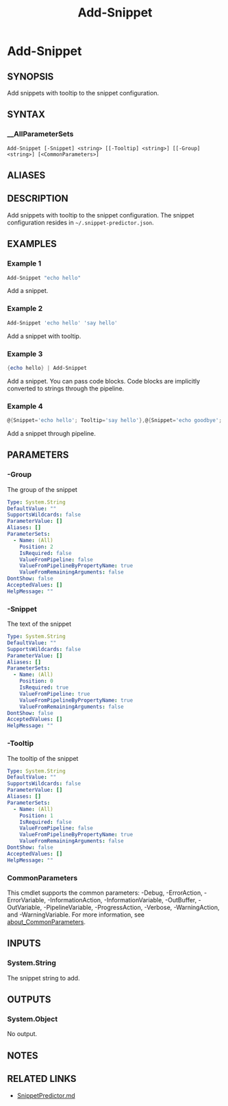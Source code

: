 ﻿---
document type: cmdlet
external help file: SnippetPredictor-Help.xml
HelpUri: https://github.com/krymtkts/SnippetPredictor/blob/main/docs/SnippetPredictor/Add-Snippet.md
Locale: en-US
Module Name: SnippetPredictor
ms.date: 05-10-2025
PlatyPS schema version: 2024-05-01
title: Add-Snippet
---

# Add-Snippet

## SYNOPSIS

Add snippets with tooltip to the snippet configuration.

## SYNTAX

### \_\_AllParameterSets

```
Add-Snippet [-Snippet] <string> [[-Tooltip] <string>] [[-Group] <string>] [<CommonParameters>]
```

## ALIASES

## DESCRIPTION

Add snippets with tooltip to the snippet configuration.
The snippet configuration resides in `~/.snippet-predictor.json`.

## EXAMPLES

### Example 1

```powershell
Add-Snippet "echo hello"
```

Add a snippet.

### Example 2

```powershell
Add-Snippet 'echo hello' 'say hello'
```

Add a snippet with tooltip.

### Example 3

```powershell
{echo hello} | Add-Snippet
```

Add a snippet.
You can pass code blocks. Code blocks are implicitly converted to strings through the pipeline.

### Example 4

```powershell
@{Snippet='echo hello'; Tooltip='say hello'},@{Snippet='echo goodbye'; Tooltip='say goobye'} | % {[pscustomobject]$_} | Add-Snippet
```

Add a snippet through pipeline.

## PARAMETERS

### -Group

The group of the snippet

```yaml
Type: System.String
DefaultValue: ""
SupportsWildcards: false
ParameterValue: []
Aliases: []
ParameterSets:
  - Name: (All)
    Position: 2
    IsRequired: false
    ValueFromPipeline: false
    ValueFromPipelineByPropertyName: true
    ValueFromRemainingArguments: false
DontShow: false
AcceptedValues: []
HelpMessage: ""
```

### -Snippet

The text of the snippet

```yaml
Type: System.String
DefaultValue: ""
SupportsWildcards: false
ParameterValue: []
Aliases: []
ParameterSets:
  - Name: (All)
    Position: 0
    IsRequired: true
    ValueFromPipeline: true
    ValueFromPipelineByPropertyName: true
    ValueFromRemainingArguments: false
DontShow: false
AcceptedValues: []
HelpMessage: ""
```

### -Tooltip

The tooltip of the snippet

```yaml
Type: System.String
DefaultValue: ""
SupportsWildcards: false
ParameterValue: []
Aliases: []
ParameterSets:
  - Name: (All)
    Position: 1
    IsRequired: false
    ValueFromPipeline: false
    ValueFromPipelineByPropertyName: true
    ValueFromRemainingArguments: false
DontShow: false
AcceptedValues: []
HelpMessage: ""
```

### CommonParameters

This cmdlet supports the common parameters: -Debug, -ErrorAction, -ErrorVariable,
-InformationAction, -InformationVariable, -OutBuffer, -OutVariable, -PipelineVariable,
-ProgressAction, -Verbose, -WarningAction, and -WarningVariable. For more information, see
[about_CommonParameters](https://go.microsoft.com/fwlink/?LinkID=113216).

## INPUTS

### System.String

The snippet string to add.

## OUTPUTS

### System.Object

No output.

## NOTES

## RELATED LINKS

- [SnippetPredictor.md](https://github.com/krymtkts/SnippetPredictor/blob/main/docs/SnippetPredictor/SnippetPredictor.md)

